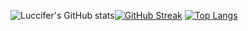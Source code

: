 ![Luccifer's GitHub stats](https://github-readme-stats.vercel.app/api?username=Luccifer&theme=radical&show=reviews,discussions_started,discussions_answered,prs_merged,prs_merged_percentage)[![GitHub Streak](https://github-readme-streak-stats.herokuapp.com?user=Luccifer&theme=dark)](https://git.io/streak-stats)
[![Top Langs](https://github-readme-stats.vercel.app/api/top-langs/?username=Luccifer)](https://github.com/anuraghazra/github-readme-stats)

